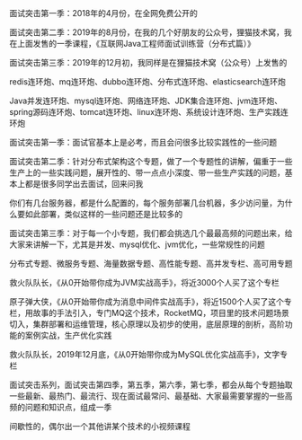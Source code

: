 面试突击第一季：2018年的4月份，在全网免费公开的

 

面试突击第二季：2019年的8月份，在我的几个好朋友的公众号，狸猫技术窝，我在上面发售的一季课程，《互联网Java工程师面试训练营（分布式篇）》

 

面试突击第三季：2019年的12月初，我同样是在狸猫技术窝（公众号）上发售的

 

redis连环炮、mq连环炮、dubbo连环炮、分布式连环炮、elasticsearch连环炮

 

Java并发连环炮、mysql连环炮、网络连环炮、JDK集合连环炮、jvm连环炮、spring源码连环炮、tomcat连环炮、linux连环炮、系统设计连环炮、生产实践连环炮

 

面试突击第一季：面试官基本上是必考，而且会问很多比较实践性的一些问题

 

面试突击第二季：针对分布式架构这个专题，做了一个专题性的讲解，偏重于一些生产上的一些实践问题，展开性的、带一点点小深度、带一些生产实践的问题，基本上都是很多同学出去面试，回来问我

 

你们有几台服务器，都是什么配置的，每个服务部署几台机器，多少访问量，为什么要如此部署，类似这样的一些问题还是比较多的

 

面试突击第三季：对于每一个小专题，我们都会挑选几个最最高频的问题出来，给大家来讲解一下，尤其是并发、mysql优化、jvm优化，一些常规性的问题

 

分布式专题、微服务专题、海量数据专题、高性能专题、高并发专栏、高可用专题

 

救火队队长，《从0开始带你成为JVM实战高手》，将近3000个人买了这个专栏

 

原子弹大侠，《从0开始带你成为消息中间件实战高手》，将近1500个人买了这个专栏，用故事的手法引入，专门MQ这个技术，RocketMQ，项目里的技术问题场景切入，集群部署和运维管理，核心原理以及初步的使用，底层原理的剖析，高阶功能的案例实战，生产优化实践

 

救火队队长，2019年12月底，《从0开始带你成为MySQL优化实战高手》，文字专栏

 

面试突击系列，面试突击第四季，第五季，第六季，第七季，都会从每个专题抽取一些最新、最热门、最流行、现在面试最常问、最基础、大家最需要掌握的一些高频的问题和知识点，组成一季

 

间歇性的，偶尔出一个其他讲某个技术的小视频课程
